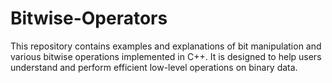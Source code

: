 # Bitwise-Operators
This repository contains examples and explanations of bit manipulation and various bitwise operations implemented in C++. It is designed to help users understand and perform efficient low-level operations on binary data.
